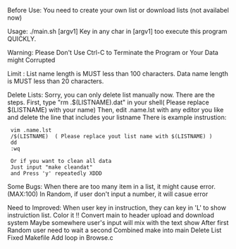 Before Use:
	You need to create your own list or download lists (not availabel now)

Usage:
	./main.sh [argv1]
	Key in any char in [argv1] too execute this program QUICKLY.

Warning:
	Please Don't Use Ctrl-C to Terminate the Program or Your Data might Corrupted

Limit :
	List name length is MUST less than 100 characters.
	Data name length is MUST less than  20 characters.

Delete Lists:
	Sorry, you can only delete list manually now.
	There are the steps.
	First, type "rm .$(LISTNAME).dat" in your shell( Please replace $(LISTNAME) with your name)
	Then, edit .name.lst with any editor you like and delete the line that includes your listname
	There is example instrustion:

	 vim .name.lst
	 /$(LISTNAME)  ( Please replace yout list name with $(LISTNAME) )
	 dd
	 :wq

	 Or if you want to clean all data
	 Just input "make cleandat"
	 and Press 'y' repeatedly XDDD

Some Bugs:
	When there are too many item in a list, it might cause error.(MAX:100)
	In Random, if user don't input a number, it will casue error


Need to Improved:
	When user key in instruction, they can key in 'L' to show instruiction list.
	Color it !!
	Convert main to header
	upload and download system
	Maybe somewhere user's input will mix with the text show
	After first Random user need to wait a second
	Combined make into main
	Delete List
	Fixed Makefile
	Add loop in Browse.c

